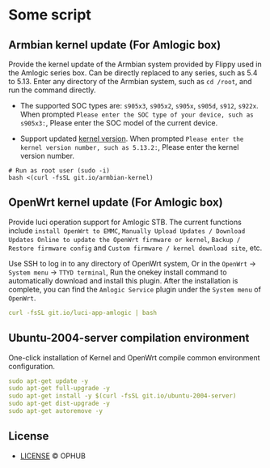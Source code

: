 # Some script

## Armbian kernel update (For Amlogic box)

Provide the kernel update of the Armbian system provided by Flippy used in the Amlogic series box. Can be directly replaced to any series, such as 5.4 to 5.13. Enter any directory of the Armbian system, such as `cd /root`, and run the command directly.

- The supported SOC types are: `s905x3`, `s905x2`, `s905x`, `s905d`, `s912`, `s922x`. When prompted `Please enter the SOC type of your device, such as s905x3:`, Please enter the SOC model of the current device.

- Support updated [kernel version](https://github.com/ophub/amlogic-s9xxx-openwrt/tree/main/amlogic-s9xxx/amlogic-kernel). When prompted `Please enter the kernel version number, such as 5.13.2:`, Please enter the kernel version number.

```shell
# Run as root user (sudo -i)
bash <(curl -fsSL git.io/armbian-kernel)
```

## OpenWrt kernel update (For Amlogic box)

Provide luci operation support for Amlogic STB. The current functions include `install OpenWrt to EMMC`, `Manually Upload Updates / Download Updates Online to update the OpenWrt firmware or kernel`, `Backup / Restore firmware config` and `Custom firmware / kernel download site`, etc.

Use SSH to log in to any directory of OpenWrt system, Or in the `OpenWrt` → `System menu` → `TTYD terminal`, Run the onekey install command to automatically download and install this plugin. After the installation is complete, you can find the `Amlogic Service` plugin under the `System menu` of `OpenWrt`.

```yaml
curl -fsSL git.io/luci-app-amlogic | bash
```

## Ubuntu-2004-server compilation environment

One-click installation of Kernel and OpenWrt compile common environment configuration.

```yaml
sudo apt-get update -y
sudo apt-get full-upgrade -y
sudo apt-get install -y $(curl -fsSL git.io/ubuntu-2004-server)
sudo apt-get dist-upgrade -y
sudo apt-get autoremove -y
```

## License
- [LICENSE](https://github.com/ophub/script/blob/main/LICENSE) © OPHUB
